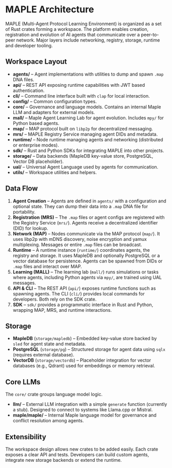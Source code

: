 # MAPLE Architecture

MAPLE (Multi-Agent Protocol Learning Environment) is organized as a set of Rust crates forming a workspace. The platform enables creation, registration and evolution of AI agents that communicate over a peer-to-peer network. Major layers include networking, registry, storage, runtime and developer tooling.

## Workspace Layout

- **agents/** – Agent implementations with utilities to dump and spawn `.map` DNA files.
- **api/** – REST API exposing runtime capabilities with JWT based authentication.
- **cli/** – Command line interface built with `clap` for local interaction.
- **config/** – Common configuration types.
- **core/** – Governance and language models. Contains an internal Maple LLM and adapters for external models.
- **mall/** – Maple Agent Learning Lab for agent evolution. Includes `mpy/` for Python based agents.
- **map/** – MAP protocol built on `libp2p` for decentralized messaging.
- **mrs/** – MAPLE Registry Service managing agent DIDs and metadata.
- **runtime/** – Node runtime managing agents and networking (distributed or enterprise modes).
- **sdk/** – Rust and Python SDKs for integrating MAPLE into other projects.
- **storage/** – Data backends (MapleDB key-value store, PostgreSQL, Vector DB placeholder).
- **ual/** – Universal Agent Language used by agents for communication.
- **utils/** – Workspace utilities and helpers.

## Data Flow

1. **Agent Creation** – Agents are defined in `agents/` with a configuration and optional state. They can dump their data into a `.map` DNA file for portability.
2. **Registration (MRS)** – The `.map` files or agent configs are registered with the Registry Service (`mrs/`). Agents receive a decentralized identifier (DID) for lookup.
3. **Network (MAP)** – Nodes communicate via the MAP protocol (`map/`). It uses libp2p with mDNS discovery, noise encryption and yamux multiplexing. Messages or entire `.map` files can be broadcast.
4. **Runtime** – A runtime instance (`runtime/`) coordinates agents, the registry and storage. It uses MapleDB and optionally PostgreSQL or a vector database for persistence. Agents can be spawned from DIDs or `.map` files and interact over MAP.
5. **Learning (MALL)** – The learning lab (`mall/`) runs simulations or tasks where agents, including Python agents via `mpy/`, are trained using UAL messages.
6. **API & CLI** – The REST API (`api/`) exposes runtime functions such as spawning agents. The CLI (`cli/`) provides local commands for developers. Both rely on the SDK crate.
7. **SDK** – `sdk/` provides a programmatic interface in Rust and Python, wrapping MAP, MRS, and runtime interactions.

## Storage

- **MapleDB** (`storage/mapledb`) – Embedded key-value store backed by `sled` for agent state and metadata.
- **PostgreSQL** (`storage/pg`) – Structured storage for agent data using `sqlx` (requires external database).
- **VectorDB** (`storage/vectordb`) – Placeholder integration for vector databases (e.g., Qdrant) used for embeddings or memory retrieval.

## Core LLMs

The `core/` crate groups language model logic.

- **llm/** – External LLM integration with a simple `generate` function (currently a stub). Designed to connect to systems like Llama.cpp or Mistral.
- **maple/maple/** – Internal Maple language model for governance and conflict resolution among agents.

## Extensibility

The workspace design allows new crates to be added easily. Each crate exposes a clear API and tests. Developers can build custom agents, integrate new storage backends or extend the runtime.


